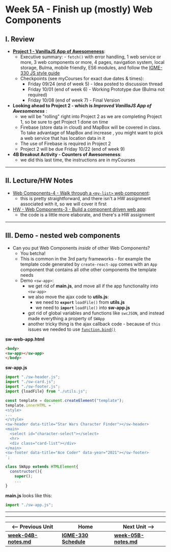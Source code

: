 # Week 5A - Finish up (mostly) Web Components

## I. Review
- **[Project 1 - VanillaJS App of Awesomeness](../projects/project-1.md)**:
  - Executive summary: - `fetch()` with error handling, 1 web service or more, 3 web components or more, 4 pages, navigation system, local storage, Bulma, mobile friendly, ES6 modules, and follow the [IGME-330 JS style guide](https://github.com/tonethar/IGME-330-Fall-2021/blob/main/projects/code-style.md)
  - Checkpoints (see myCourses for exact due dates & times):
    - Friday 09/24 (end of week 5) - Idea posted to discussion thread
    - Friday 10/01 (end of week 6) - Working Prototype due (Bulma not required) 
    - Friday 10/08 (end of week 7) - Final Version 
- **Looking ahead to Project 2 - which is *Improved VanillaJS App of Awesomeness*** :
  - we will be "rolling" right into Project 2 as we are completing Project 1, so be sure to get Project 1 done on time
  - Firebase (store data in cloud) and MapBox will be covered in class. To take advantage of MapBox and increase , you might want to pick a web service that has location data in it
  - The use of Firebase is required in Project 2
  - Project 2 will be due Friday 10/22 (end of week 9)
- **4B Breakout Activity - Counters of Awesomeness**:
  - we did this last time, the instructions are in myCourses


<hr>

## II. Lecture/HW Notes
- [Web Components-4 - Walk through a `<my-list>` web component](https://github.com/tonethar/IGME-330-Master/blob/master/notes/HW-wc-4.md):
  - this is pretty straightforward, and there isn't a HW assignment associated with it, so we will cover it first
- [HW - Web Components-3 - Build a component driven web app](https://github.com/tonethar/IGME-330-Master/blob/master/notes/HW-wc-3.md):
  - the code is a little more elaborate, and there's a HW  assignment
<!-- - Web Components-5: web components and custom events -->

<hr>

## III. Demo - nested web components
- Can you put Web Components *inside* of other Web Components?
  - You betcha!
  - This is common in the 3rd party frameworks - for example the template code generated by `create-react-app` comes with an `App` component that contains all othe other components the template needs
  - Demo `<sw-app>`:
    - we get rid of **main.js**, and move all if the app functionality into `<sw-app>`
    - we also move the ajax code to **utils.js**:
      - we need to **`export`** `loadFile()` from **utils.js**
      - we need to **`import`** `loadFile()` into **sw-app.js** 
    - got rid of global variables and functions like `swcJSON`, and instead made everything a property of `SWApp`
    - another tricky thing is the ajax callback code - because of `this` issues we needed to use [`function.bind()`](https://developer.mozilla.org/en-US/docs/Web/JavaScript/Reference/Global_objects/Function/bind)

**sw-web-app.html**
```html
<body>
<sw-app></sw-app>
</body>
```

**sw-app.js**
```js
import "./sw-header.js";
import "./sw-card.js";
import "./sw-footer.js";
import {loadFile} from "./utils.js";

const template = document.createElement("template");
template.innerHTML = `
<style>
...
</style>
<sw-header data-title="Star Wars Character Finder"></sw-header>
<main>
  <select id="character-select"></select>
  <hr>
  <div class="card-list"></div>
</main>
<sw-footer data-title="Ace Coder" data-year="2021"></sw-footer>
`;

class SWApp extends HTMLElement{
  constructor(){
    super();
    ...
}
```

**main.js** looks like this:

```js
import "./sw-app.js";
```




<hr><hr>

| <-- Previous Unit | Home | Next Unit -->
| --- | --- | --- 
| [**week-04B-notes.md**](week-04B-notes.md)     |  [**IGME-330 Schedule**](../schedule.md) | [**week-05B-notes.md**](week-05B-notes.md)  
